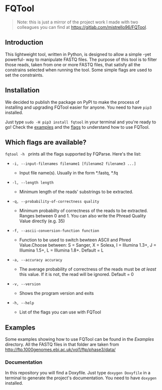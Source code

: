 # FQTool

>Note: this is just a mirror of the project work I made with two colleagues you can find at https://gitlab.com/mistrello96/FQTool.

## Introduction
This lightweight tool, written in Python, is designed to allow a simple -yet powerful- way to manipulate FASTQ files. 
The purpose of this tool is to filter those reads, taken from one or more FASTQ files, that satisfy all the constrains selected when running the tool. Some simple flags are used to set the constraints.

## Installation
We decided to publish the package on PyPI to make the process of installing and upgrading FQTool easier for anyone.
You need to have `pip3` installed.

Just type `sudo -H pip3 install fqtool` in your terminal and you're ready to go! Check the [examples](#examples) and the [flags](#which-flags-are-available) to understand how to use FQTool.

## Which flags are available?
`fqtool -h` &nbsp; prints all the flags supported by FQParse. Here's the list:
* `-i, --input-filenames filename1 [filename2 filename3 ...]`
    * Input file name(s). Usually in the form *.fastq, *.fq

* `-l, --length length` 
    * Minimum length of the reads' substrings to be extracted.

*  `-q, --probability-of-correctness quality` 
    * Minimum probabilty of correctness of the reads to be extracted. Ranges between 0 and 1. You can also write the Phread Quality Value directly (e.g. 35)

*  `-f, --ascii-conversion-function function`
    * Function to be used to switch bewteen ASCII and Phred Value.Choose between: S = Sanger, X = Solexa, I = Illumina 1.3+, J = Illumina 1.5+, L = Illumina 1.8+. Default = L
*  `-a, --accuracy accuracy`
    * The average probability of correctness of the reads must be *at least* this value. If it is not, the read will be ignored. Default = 0

*  `-v, --version`         
    * Shows the program version and exits
*  `-h, --help`
    * List of the flags you can use with FQTool


## Examples
Some examples showing how to use FQTool can be found in the *Examples* directory. All the FASTQ files in that folder are taken from http://ftp.1000genomes.ebi.ac.uk/vol1/ftp/phase3/data/


### Documentation
In this repository you will find a Doxyfile. Just type `doxygen Doxyfile` in a terminal to generate the project's documentation. You need to have `doxygen` installed.
